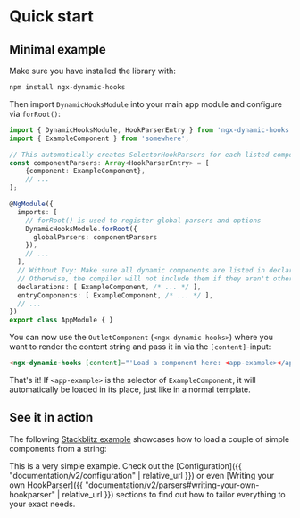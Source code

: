 ---
---

# Quick start

## Minimal example

Make sure you have installed the library with:

```sh
npm install ngx-dynamic-hooks
```

Then import `DynamicHooksModule` into your main app module and configure via `forRoot()`:

```ts
import { DynamicHooksModule, HookParserEntry } from 'ngx-dynamic-hooks';
import { ExampleComponent } from 'somewhere';

// This automatically creates SelectorHookParsers for each listed component:
const componentParsers: Array<HookParserEntry> = [
    {component: ExampleComponent},
    // ...
];

@NgModule({
  imports: [
    // forRoot() is used to register global parsers and options
    DynamicHooksModule.forRoot({
      globalParsers: componentParsers
    }),
    // ...
  ],
  // Without Ivy: Make sure all dynamic components are listed in declarations and entryComponents.
  // Otherwise, the compiler will not include them if they aren't otherwise used in a template.
  declarations: [ ExampleComponent, /* ... */ ],
  entryComponents: [ ExampleComponent, /* ... */ ],
  // ...
})
export class AppModule { }
```
You can now use the `OutletComponent` (`<ngx-dynamic-hooks>`) where you want to render the content string and pass it in via the `[content]`-input:

```html
<ngx-dynamic-hooks [content]="'Load a component here: <app-example></app-example>'"></ngx-dynamic-hooks>
```

That's it! If `<app-example>` is the selector of `ExampleComponent`, it will automatically be loaded in its place, just like in a normal template.

## See it in action

The following <a href="https://stackblitz.com/edit/ngx-dynamic-hooks-quickstart" target="_blank">Stackblitz example</a> showcases how to load a couple of simple components from a string:

<div 
  class='stackblitz' 
  data-baseurl="https://stackblitz.com/edit/ngx-dynamic-hooks-quickstart" 
  data-desktopqp="embed=1&file=src%2Fapp%2Fapp.component.ts&hideNavigation=1"
  data-mobileqp="embed=1&file=src%2Fapp%2Fapp.component.ts&hideNavigation=1&view=preview"
></div>

This is a very simple example. Check out the [Configuration]({{ "documentation/v2/configuration" | relative_url }}) or even [Writing your own HookParser]({{ "documentation/v2/parsers#writing-your-own-hookparser" | relative_url }}) sections to find out how to tailor everything to your exact needs.